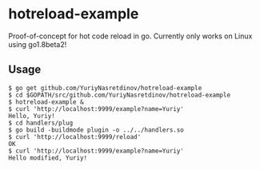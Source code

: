 # hotreload-example
Proof-of-concept for hot code reload in go. Currently only works on Linux using go1.8beta2!

## Usage

```
$ go get github.com/YuriyNasretdinov/hotreload-example
$ cd $GOPATH/src/github.com/YuriyNasretdinov/hotreload-example
$ hotreload-example &
$ curl 'http://localhost:9999/example?name=Yuriy'
Hello, Yuriy!
$ cd handlers/plug
$ go build -buildmode plugin -o ../../handlers.so
$ curl 'http://localhost:9999/reload'
OK
$ curl 'http://localhost:9999/example?name=Yuriy'
Hello modified, Yuriy!
```
